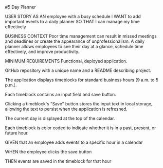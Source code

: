 #5 Day Planner

USER STORY AS AN employee with a busy schedule I WANT to add important events to a daily planner SO THAT I can manage my time effectively

BUSINESS CONTEXT Poor time management can result in missed meetings and deadlines or create the appearance of unprofessionalism. A daily planner allows employees to see their day at a glance, schedule time effectively, and improve productivity.

MINIMUM REQUIREMENTS Functional, deployed application.

GitHub repository with a unique name and a README describing project.

The application displays timeblocks for standard business hours (9 a.m. to 5 p.m.).

Each timeblock contains an input field and save button.

Clicking a timeblock's "Save" button stores the input text in local storage, allowing the text to persist when the application is refreshed.

The current day is displayed at the top of the calendar.

Each timeblock is color coded to indicate whether it is in a past, present, or future hour.

GIVEN that an employee adds events to a specific hour in a calendar

WHEN the employee clicks the save button

THEN events are saved in the timeblock for that hour
